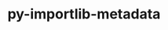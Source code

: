 ---
title: "py-importlib-metadata"
layout: cache
categories: [package, develop-2023-11-05]
meta: {"versions": ["6.6.0"], "compilers": ["gcc@=11.1.0", "gcc@=11.3.0", "gcc@=11.4.0", "oneapi@=2023.2.0"], "oss": ["ubuntu20.04", "ubuntu22.04"], "platforms": ["linux"], "targets": ["x86_64_v3"], "stacks": ["data-vis-sdk", "e4s", "e4s-oneapi", "ml-linux-x86_64-cpu", "ml-linux-x86_64-cuda", "ml-linux-x86_64-rocm", "root"], "num_specs": 6, "num_specs_by_stack": {"root": 6, "data-vis-sdk": 1, "e4s": 1, "e4s-oneapi": 3, "ml-linux-x86_64-cuda": 1, "ml-linux-x86_64-rocm": 1, "ml-linux-x86_64-cpu": 1}}
spec_details: [{"hash": "6wrafrj744n6gqh3oercki7ivqha2nfe", "compiler": "gcc@=11.1.0", "versions": ["6.6.0"], "os": "ubuntu20.04", "platform": "linux", "target": "x86_64_v3", "variants": ["build_system=python_pip"], "stacks": ["root", "data-vis-sdk"], "size": "-", "tarball": "https://binaries.spack.io/releases/develop-2023-11-05/build_cache/linux-ubuntu20.04-x86_64_v3/gcc-11.1.0/py-importlib-metadata-6.6.0/linux-ubuntu20.04-x86_64_v3-gcc-11.1.0-py-importlib-metadata-6.6.0-6wrafrj744n6gqh3oercki7ivqha2nfe.spack"}, {"hash": "gyqeuyytk2nhckczo2iq4hjrkdkzwwq2", "compiler": "gcc@=11.4.0", "versions": ["6.6.0"], "os": "ubuntu20.04", "platform": "linux", "target": "x86_64_v3", "variants": ["build_system=python_pip"], "stacks": ["e4s", "root"], "size": "-", "tarball": "https://binaries.spack.io/releases/develop-2023-11-05/build_cache/linux-ubuntu20.04-x86_64_v3/gcc-11.4.0/py-importlib-metadata-6.6.0/linux-ubuntu20.04-x86_64_v3-gcc-11.4.0-py-importlib-metadata-6.6.0-gyqeuyytk2nhckczo2iq4hjrkdkzwwq2.spack"}, {"hash": "2asnhhwm3t54j6dzuwquwxf2flpwotcp", "compiler": "oneapi@=2023.2.0", "versions": ["6.6.0"], "os": "ubuntu20.04", "platform": "linux", "target": "x86_64_v3", "variants": ["build_system=python_pip"], "stacks": ["root", "e4s-oneapi"], "size": "-", "tarball": "https://binaries.spack.io/releases/develop-2023-11-05/build_cache/linux-ubuntu20.04-x86_64_v3/oneapi-2023.2.0/py-importlib-metadata-6.6.0/linux-ubuntu20.04-x86_64_v3-oneapi-2023.2.0-py-importlib-metadata-6.6.0-2asnhhwm3t54j6dzuwquwxf2flpwotcp.spack"}, {"hash": "rnmdas6hfj4dw4nes3cuwvjrjrhtkoo2", "compiler": "oneapi@=2023.2.0", "versions": ["6.6.0"], "os": "ubuntu20.04", "platform": "linux", "target": "x86_64_v3", "variants": ["build_system=python_pip"], "stacks": ["root", "e4s-oneapi"], "size": "-", "tarball": "https://binaries.spack.io/releases/develop-2023-11-05/build_cache/linux-ubuntu20.04-x86_64_v3/oneapi-2023.2.0/py-importlib-metadata-6.6.0/linux-ubuntu20.04-x86_64_v3-oneapi-2023.2.0-py-importlib-metadata-6.6.0-rnmdas6hfj4dw4nes3cuwvjrjrhtkoo2.spack"}, {"hash": "6zitfhrtyeehklqqqqxlsrnqy64eshfb", "compiler": "oneapi@=2023.2.0", "versions": ["6.6.0"], "os": "ubuntu20.04", "platform": "linux", "target": "x86_64_v3", "variants": ["build_system=python_pip"], "stacks": ["root", "e4s-oneapi"], "size": "-", "tarball": "https://binaries.spack.io/releases/develop-2023-11-05/build_cache/linux-ubuntu20.04-x86_64_v3/oneapi-2023.2.0/py-importlib-metadata-6.6.0/linux-ubuntu20.04-x86_64_v3-oneapi-2023.2.0-py-importlib-metadata-6.6.0-6zitfhrtyeehklqqqqxlsrnqy64eshfb.spack"}, {"hash": "7j7pifgk7gs2urb4gicgq6a4v2f3dvmi", "compiler": "gcc@=11.3.0", "versions": ["6.6.0"], "os": "ubuntu22.04", "platform": "linux", "target": "x86_64_v3", "variants": ["build_system=python_pip"], "stacks": ["ml-linux-x86_64-cuda", "root", "ml-linux-x86_64-rocm", "ml-linux-x86_64-cpu"], "size": "-", "tarball": "https://binaries.spack.io/releases/develop-2023-11-05/build_cache/linux-ubuntu22.04-x86_64_v3/gcc-11.3.0/py-importlib-metadata-6.6.0/linux-ubuntu22.04-x86_64_v3-gcc-11.3.0-py-importlib-metadata-6.6.0-7j7pifgk7gs2urb4gicgq6a4v2f3dvmi.spack"}]
---